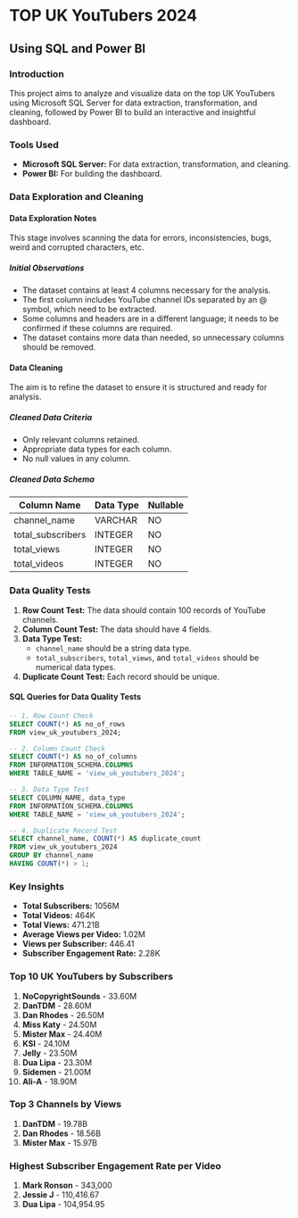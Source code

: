 # TOP UK YouTubers 2024

## Using SQL and Power BI

### Introduction
This project aims to analyze and visualize data on the top UK YouTubers using Microsoft SQL Server for data extraction, transformation, and cleaning, followed by Power BI to build an interactive and insightful dashboard.

### Tools Used
- **Microsoft SQL Server:** For data extraction, transformation, and cleaning.
- **Power BI:** For building the dashboard.


### Data Exploration and Cleaning

#### Data Exploration Notes
This stage involves scanning the data for errors, inconsistencies, bugs, weird and corrupted characters, etc.

##### Initial Observations
- The dataset contains at least 4 columns necessary for the analysis.
- The first column includes YouTube channel IDs separated by an @ symbol, which need to be extracted.
- Some columns and headers are in a different language; it needs to be confirmed if these columns are required.
- The dataset contains more data than needed, so unnecessary columns should be removed.

#### Data Cleaning
The aim is to refine the dataset to ensure it is structured and ready for analysis.

##### Cleaned Data Criteria
- Only relevant columns retained.
- Appropriate data types for each column.
- No null values in any column.

##### Cleaned Data Schema
| Column Name       | Data Type | Nullable |
|-------------------|-----------|----------|
| channel_name      | VARCHAR   | NO       |
| total_subscribers | INTEGER   | NO       |
| total_views       | INTEGER   | NO       |
| total_videos      | INTEGER   | NO       |

### Data Quality Tests

1. **Row Count Test:** The data should contain 100 records of YouTube channels.
2. **Column Count Test:** The data should have 4 fields.
3. **Data Type Test:** 
   - `channel_name` should be a string data type.
   - `total_subscribers`, `total_views`, and `total_videos` should be numerical data types.
4. **Duplicate Count Test:** Each record should be unique.

#### SQL Queries for Data Quality Tests

```sql
-- 1. Row Count Check
SELECT COUNT(*) AS no_of_rows
FROM view_uk_youtubers_2024;

-- 2. Column Count Check
SELECT COUNT(*) AS no_of_columns
FROM INFORMATION_SCHEMA.COLUMNS
WHERE TABLE_NAME = 'view_uk_youtubers_2024';

-- 3. Data Type Test
SELECT COLUMN_NAME, data_type
FROM INFORMATION_SCHEMA.COLUMNS
WHERE TABLE_NAME = 'view_uk_youtubers_2024';

-- 4. Duplicate Record Test
SELECT channel_name, COUNT(*) AS duplicate_count
FROM view_uk_youtubers_2024
GROUP BY channel_name
HAVING COUNT(*) > 1;
```

### Key Insights
- **Total Subscribers:** 1056M
- **Total Videos:** 464K
- **Total Views:** 471.21B
- **Average Views per Video:** 1.02M
- **Views per Subscriber:** 446.41
- **Subscriber Engagement Rate:** 2.28K

### Top 10 UK YouTubers by Subscribers
1. **NoCopyrightSounds** - 33.60M
2. **DanTDM** - 28.60M
3. **Dan Rhodes** - 26.50M
4. **Miss Katy** - 24.50M
5. **Mister Max** - 24.40M
6. **KSI** - 24.10M
7. **Jelly** - 23.50M
8. **Dua Lipa** - 23.30M
9. **Sidemen** - 21.00M
10. **Ali-A** - 18.90M

### Top 3 Channels by Views
1. **DanTDM** - 19.78B
2. **Dan Rhodes** - 18.56B
3. **Mister Max** - 15.97B

### Highest Subscriber Engagement Rate per Video
1. **Mark Ronson** - 343,000
2. **Jessie J** - 110,416.67
3. **Dua Lipa** - 104,954.95

